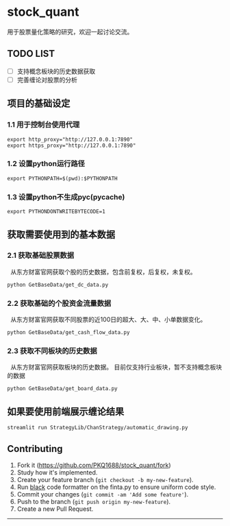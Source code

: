 <!--
 * @Description: 
 * @Author: adolf
 * @Date: 2022-01-04 20:52:13
 * @LastEditTime: 2022-07-26 21:22:33
 * @LastEditors: adolf
-->
# stock_quant
用于股票量化策略的研究，欢迎一起讨论交流。

## TODO LIST
- [ ] 支持概念板块的历史数据获取
- [ ] 完善缠论对股票的分析

## 项目的基础设定
### 1.1 用于控制台使用代理
```
export http_proxy="http://127.0.0.1:7890"
export https_proxy="http://127.0.0.1:7890"
```

### 1.2 设置python运行路径
```
export PYTHONPATH=$(pwd):$PYTHONPATH
```

### 1.3 设置python不生成pyc(__pycache__)
```
export PYTHONDONTWRITEBYTECODE=1
```

## 获取需要使用到的基本数据
### 2.1 获取基础股票数据
&nbsp; 从东方财富官网获取个股的历史数据，包含前复权，后复权，未复权。
```
python GetBaseData/get_dc_data.py
```
### 2.2 获取基础的个股资金流量数据
&nbsp; 从东方财富官网获取不同股票的近100日的超大、大、中、小单数据变化。
```
python GetBaseData/get_cash_flow_data.py
```
### 2.3 获取不同板块的历史数据
&nbsp; 从东方财富官网获取板块的历史数据。
目前仅支持行业板块，暂不支持概念板块的数据
```
python GetBaseData/get_board_data.py
```

## 如果要使用前端展示缠论结果
```
streamlit run StrategyLib/ChanStrategy/automatic_drawing.py
```

## Contributing

1. Fork it (https://github.com/PKQ1688/stock_quant/fork)
2. Study how it's implemented.
3. Create your feature branch (`git checkout -b my-new-feature`).
4. Run [black](https://github.com/ambv/black) code formatter on the finta.py to ensure uniform code style.
5. Commit your changes (`git commit -am 'Add some feature'`).
6. Push to the branch (`git push origin my-new-feature`).
7. Create a new Pull Request.

------------------------------------------------------------------------